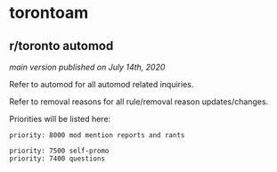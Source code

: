 # torontoam
## r/toronto automod

*main version published on July 14th, 2020*

Refer to automod for all automod related inquiries.

Refer to removal reasons for all rule/removal reason updates/changes.

Priorities will be listed here:

```priority: 9000 mod/removal evasion filter
priority: 8000 mod mention reports and rants

priority: 7500 self-promo
priority: 7400 questions
```